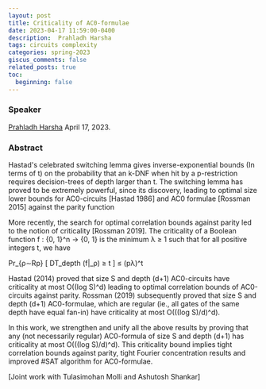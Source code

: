 ```yaml
---
layout: post
title: Criticality of AC0-formulae
date: 2023-04-17 11:59:00-0400
description:  Prahladh Harsha
tags: circuits complexity 
categories: spring-2023
giscus_comments: false
related_posts: true
toc:
  beginning: false
---
```


### Speaker 

[Prahladh Harsha](https://www.tcs.tifr.res.in/~prahladh/)
April 17, 2023. 


### Abstract
Hastad's celebrated switching lemma gives inverse-exponential bounds (In terms of t) on the probability that an k-DNF when hit by a p-restriction requires decision-trees of depth larger than t. The switching lemma has proved to be extremely powerful, since its discovery, leading to optimal size lower bounds for AC0-circuits [Hastad 1986] and AC0 formulae [Rossman 2015] against the parity function

More recently, the search for optimal correlation bounds against parity led to the notion of criticality [Rossman 2019]. The criticality of a Boolean function f : {0, 1}^n → {0, 1} is the minimum λ ≥ 1 such that for all positive integers t, we have

Pr_{ρ∼Rp} [ DT_depth (f|_ρ) ≥ t ] ≤ (pλ)^t

Hastad (2014) proved that size S and depth (d+1) AC0-circuits have criticality at most O((log S)^d) leading to optimal correlation bounds of AC0-circuits against parity. Rossman (2019) subsequently proved that size S and depth (d+1) AC0-formulae, which are regular (ie., all gates of the same depth have equal fan-in) have criticality at most O(((log S)/d)^d).

In this work, we strengthen and unify all the above results by proving that any (not necessarily regular) AC0-formula of size S and depth (d+1) has criticality at most O(((log S)/d)^d).
This criticality bound implies tight correlation bounds against parity, tight Fourier concentration results and improved #SAT algorithm for AC0-formulae.

[Joint work with Tulasimohan Molli and Ashutosh Shankar]
